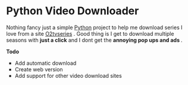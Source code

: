 # Python Video Downloader

Nothing fancy just a simple <a href="https://www.python.org/">Python</a> project to help me download series I love from a site <a href="http://o2tvseries.com">O2tvseries</a> . Good thing is I get to download multiple seasons with <b>just a click</b> and I dont get the <b> annoying pop ups and ads </b> .

<b>Todo</b>
<ul type="square">
  <li>Add automatic download</li>
  <li>Create web version</li>
  <li>Add support for other video download sites</li>
</ul>
